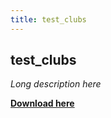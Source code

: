 ```yaml
---
title: test_clubs
---
```


## test_clubs ##

_Long description here_

[**Download here**](/packages/test_clubs.package)
